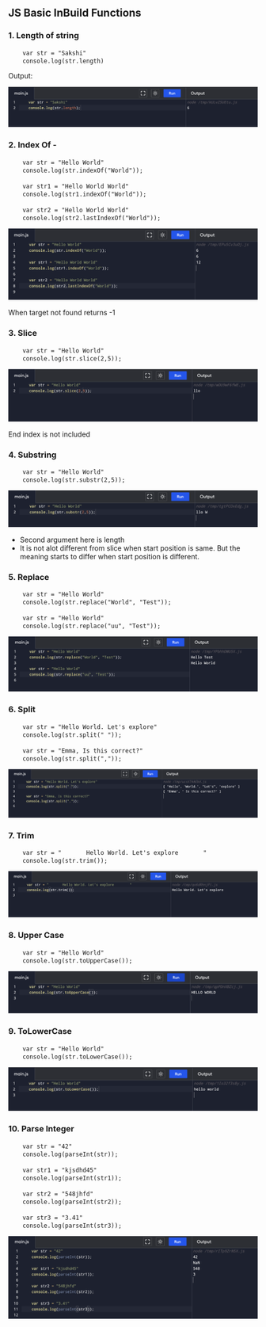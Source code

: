## JS Basic InBuild Functions

### 1. Length of string

``` 
    var str = "Sakshi"
    console.log(str.length)
```

Output:

![alt text](images/image.png)

### 2. Index Of - 

``` 
    var str = "Hello World"
    console.log(str.indexOf("World"));
    
    var str1 = "Hello World World"
    console.log(str1.indexOf("World"));
    
    var str2 = "Hello World World"
    console.log(str2.lastIndexOf("World"));
```


![alt text](images/image-1.png)

When target not found returns -1

### 3. Slice

```
    var str = "Hello World"
    console.log(str.slice(2,5));
```

![alt text](images/image-2.png)

End index is not included

### 4. Substring

```
    var str = "Hello World"
    console.log(str.substr(2,5));
```

![alt text](images/image-3.png)

* Second argument here is length
* It is not alot different from slice when start position is same. But the meaning starts to differ when start position is different.

### 5. Replace

```
    var str = "Hello World"
    console.log(str.replace("World", "Test"));
    
    var str = "Hello World"
    console.log(str.replace("uu", "Test"));
```

![alt text](images/image-4.png)


### 6. Split

```
    var str = "Hello World. Let's explore"
    console.log(str.split(" "));
    
    var str = "Emma, Is this correct?"
    console.log(str.split(","));
```
![alt text](images/image-5.png)

### 7. Trim

```
    var str = "       Hello World. Let's explore       "
    console.log(str.trim());
```

![alt text](images/image-6.png)

### 8. Upper Case

```
    var str = "Hello World"
    console.log(str.toUpperCase());
```

![alt text](images/image-7.png)

### 9. ToLowerCase

```
    var str = "Hello World"
    console.log(str.toLowerCase());
```

![alt text](images/image-8.png)

### 10. Parse Integer

```
    var str = "42"
    console.log(parseInt(str));
    
    var str1 = "kjsdhd45"
    console.log(parseInt(str1));
    
    var str2 = "548jhfd"
    console.log(parseInt(str2));

    var str3 = "3.41"
    console.log(parseInt(str3));
```

![alt text](images/image-9.png)